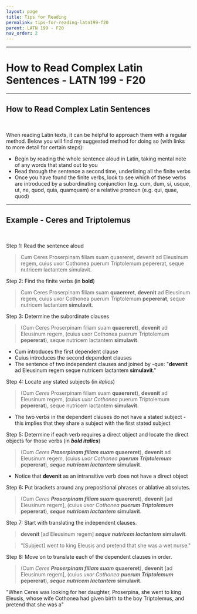 ```yaml
---
layout: page
title: Tips for Reading
permalink: tips-for-reading-latn199-f20
parent: LATN 199 - F20
nav_order: 2
---
```

***

# How to Read Complex Latin Sentences - LATN 199 - F20

***
## How to Read Complex Latin Sentences
&nbsp;

When reading Latin texts, it can be helpful to approach them with a regular method. Below you will find my suggested method for doing so (with links to more detail for certain steps):

- Begin by reading the whole sentence aloud in Latin, taking mental note of any words that stand out to you
- Read through the sentence a second time, underlining all the finite verbs
- Once you have found the finite verbs, look to see which of these verbs are introduced by a subordinating conjunction (e.g. cum, dum, si, usque, ut, ne, quod, quia, quamquam) or a relative pronoun (e.g. qui, quae, quod)

***
## Example - Ceres and Triptolemus
&nbsp;

Step 1: Read the sentence aloud

> Cum Ceres Proserpinam filiam suam quaereret, devenit ad Eleusinum regem, cuius uxor Cothonea puerum Triptolemum pepererat, seque nutricem lactantem simulavit.

Step 2: Find the finite verbs (in **bold**)

> Cum Ceres Proserpinam filiam suam **quaereret**, **devenit** ad Eleusinum regem, cuius uxor Cothonea puerum Triptolemum **pepererat**, seque nutricem lactantem **simulavit**.

Step 3: Determine the subordinate clauses

> (Cum Ceres Proserpinam filiam suam **quaereret**), **devenit** ad Eleusinum regem, (cuius uxor Cothonea puerum Triptolemum **pepererat**), seque nutricem lactantem **simulavit**.

- Cum introduces the first dependent clause
- Cuius introduces the second dependent clauses
- The sentence of two independent clauses and joined by -que: "**devenit** ad Eleusinum regem seque nutricem lactantem **simulavit**."

Step 4: Locate any stated subjects (in *italics*)

> (Cum *Ceres* Proserpinam filiam suam **quaereret**), **devenit** ad Eleusinum regem, (cuius *uxor Cothonea* puerum Triptolemum **pepererat**), seque nutricem lactantem **simulavit**.

- The two verbs in the dependent clauses do not have a stated subject - this implies that they share a subject with the first stated subject

Step 5: Determine if each verb requires a direct object and locate the direct objects for those verbs (in ***bold italics***)

> (Cum *Ceres* ***Proserpinam filiam suam*** **quaereret**), **devenit** ad Eleusinum regem, (cuius *uxor Cothonea* ***puerum Triptolemum*** **pepererat**), ***seque nutricem lactantem*** **simulavit**.

- Notice that **devenit** as an intransitive verb does not have a direct object

Step 6: Put brackets around any prepositional phrases or ablative absolutes.

> (Cum *Ceres* ***Proserpinam filiam suam*** **quaereret**), **devenit** [ad Eleusinum regem], (cuius *uxor Cothonea* ***puerum Triptolemum*** **pepererat**), ***seque nutricem lactantem*** **simulavit**.

Step 7: Start with translating the independent clauses.

> **devenit** [ad Eleusinum regem] ***seque nutricem lactantem*** **simulavit**.

> "[Subject] went to king Eleusis and pretend that she was a wet nurse."

Step 8: Move on to translate each of the dependent clauses in order.

> (Cum *Ceres* ***Proserpinam filiam suam*** **quaereret**), **devenit** [ad Eleusinum regem], (cuius *uxor Cothonea* ***puerum Triptolemum*** **pepererat**), ***seque nutricem lactantem*** **simulavit**.

"When Ceres was looking for her daughter, Proserpina, she went to king Eleusis, whose wife Cothonea had given birth to the boy Triptolemus, and pretend that she was a"

